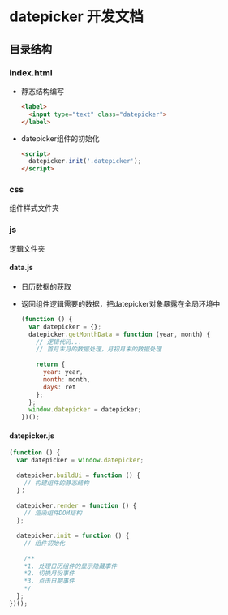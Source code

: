 # datepicker 开发文档

## 目录结构

### index.html  

- 静态结构编写

  ```html
  <label>
    <input type="text" class="datepicker">
  </label>  
  ```

- datepicker组件的初始化

  ```html
  <script>
    datepicker.init('.datepicker');
  </script>  
  ```

###  css

组件样式文件夹

### js

逻辑文件夹

#### data.js

- 日历数据的获取

- 返回组件逻辑需要的数据，把datepicker对象暴露在全局环境中

  ```javascript
  (function () {
    var datepicker = {};
    datepicker.getMonthData = function (year, month) {
      // 逻辑代码...
      // 首月末月的数据处理，月初月末的数据处理
      
      return {
        year: year,
        month: month,
        days: ret
      };
    };
    window.datepicker = datepicker;
  })();
  ```

#### datepicker.js

```javascript
(function () {
  var datepicker = window.datepicker;
  
  datepicker.buildUi = function () {
    // 构建组件的静态结构
  }；
  
  datepicker.render = function () {
    // 渲染组件DOM结构
  };
  
  datepicker.init = function () {
    // 组件初始化
    
    /**
    *1. 处理日历组件的显示隐藏事件
    *2. 切换月份事件
    *3. 点击日期事件
    */
  };
})();
```



